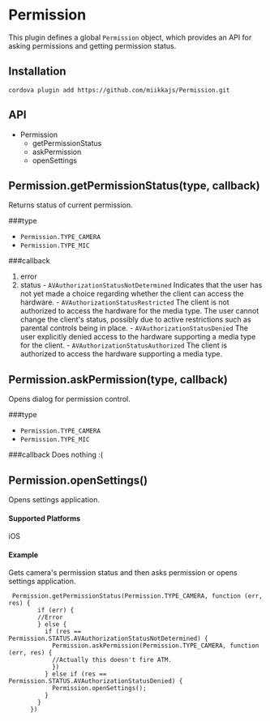 # Permission

This plugin defines a global `Permission` object, which provides an API for asking permissions and getting permission status.

## Installation

    cordova plugin add https://github.com/miikkajs/Permission.git

## API
- Permission
    - getPermissionStatus
    - askPermission
    - openSettings



## Permission.getPermissionStatus(type, callback)

Returns status of current permission.

###type

- `Permission.TYPE_CAMERA`
- `Permission.TYPE_MIC`

###callback
  1. error
  2. status
    - `AVAuthorizationStatusNotDetermined`  Indicates that the user has not yet made a choice regarding whether the client can access the hardware.
    - `AVAuthorizationStatusRestricted` The client is not authorized to access the hardware for the media type. The user cannot change
                                         the client's status, possibly due to active restrictions such as parental controls being in place.
    - `AVAuthorizationStatusDenied` The user explicitly denied access to the hardware supporting a media type for the client.
    - `AVAuthorizationStatusAuthorized` The client is authorized to access the hardware supporting a media type.

## Permission.askPermission(type, callback)

Opens dialog for permission control.

###type

- `Permission.TYPE_CAMERA`
- `Permission.TYPE_MIC`

###callback
Does nothing :(

## Permission.openSettings()

Opens settings application.


#### Supported Platforms

iOS

#### Example

Gets camera's permission status and then asks permission or opens settings application.

     Permission.getPermissionStatus(Permission.TYPE_CAMERA, function (err, res) {
            if (err) {
            //Error
            } else {
              if (res == Permission.STATUS.AVAuthorizationStatusNotDetermined) {
                Permission.askPermission(Permission.TYPE_CAMERA, function (err, res) {
                //Actually this doesn't fire ATM.
                })
              } else if (res == Permission.STATUS.AVAuthorizationStatusDenied) {
                Permission.openSettings();
              }
            }
          })